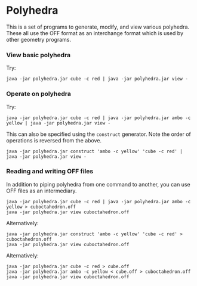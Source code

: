 # Polyhedra

This is a set of programs to generate, modify, and view various polyhedra. These all use the OFF format as an interchange format which is used by other geometry programs.

### View basic polyhedra

Try:

    java -jar polyhedra.jar cube -c red | java -jar polyhedra.jar view -

### Operate on polyhedra

Try:

    java -jar polyhedra.jar cube -c red | java -jar polyhedra.jar ambo -c yellow | java -jar polyhedra.jar view -

This can also be specified using the `construct` generator. Note the order of operations is reversed from the above.

    java -jar polyhedra.jar construct 'ambo -c yellow' 'cube -c red' | java -jar polyhedra.jar view -

### Reading and writing OFF files

In addition to piping polyhedra from one command to another, you can use OFF files as an intermediary.

    java -jar polyhedra.jar cube -c red | java -jar polyhedra.jar ambo -c yellow > cuboctahedron.off
    java -jar polyhedra.jar view cuboctahedron.off

Alternatively:

    java -jar polyhedra.jar construct 'ambo -c yellow' 'cube -c red' > cuboctahedron.off
    java -jar polyhedra.jar view cuboctahedron.off

Alternatively:

    java -jar polyhedra.jar cube -c red > cube.off
    java -jar polyhedra.jar ambo -c yellow < cube.off > cuboctahedron.off
    java -jar polyhedra.jar view cuboctahedron.off

